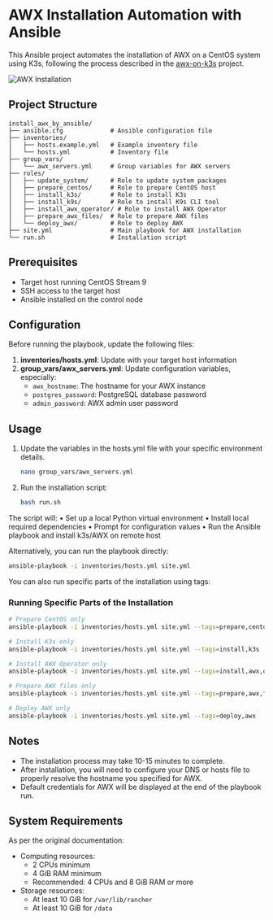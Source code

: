 # AWX Installation Automation with Ansible

This Ansible project automates the installation of AWX on a CentOS system using K3s, following the process described in the [awx-on-k3s](https://github.com/kurokobo/awx-on-k3s) project.

![AWX Installation](docs/awx_install.gif)

## Project Structure

```text
install_awx_by_ansible/
├── ansible.cfg             # Ansible configuration file
├── inventories/
│   ├── hosts.example.yml   # Example inventory file
│   └── hosts.yml           # Inventory file
├── group_vars/
│   └── awx_servers.yml     # Group variables for AWX servers
├── roles/
│   ├── update_system/      # Role to update system packages
│   ├── prepare_centos/     # Role to prepare CentOS host
│   ├── install_k3s/        # Role to install K3s
│   ├── install_k9s/        # Role to install K9s CLI tool
│   ├── install_awx_operator/ # Role to install AWX Operator
│   ├── prepare_awx_files/  # Role to prepare AWX files
│   └── deploy_awx/         # Role to deploy AWX
├── site.yml                # Main playbook for AWX installation
└── run.sh                  # Installation script
```

## Prerequisites

- Target host running CentOS Stream 9
- SSH access to the target host
- Ansible installed on the control node

## Configuration

Before running the playbook, update the following files:

1. **inventories/hosts.yml**: Update with your target host information
2. **group_vars/awx_servers.yml**: Update configuration variables, especially:
   - `awx_hostname`: The hostname for your AWX instance
   - `postgres_password`: PostgreSQL database password
   - `admin_password`: AWX admin user password

## Usage

1. Update the variables in the hosts.yml file with your specific environment details.

    ```bash
    nano group_vars/awx_servers.yml
    ```

2. Run the installation script:

    ```bash
    bash run.sh
    ```

The script will:
  • Set up a local Python virtual environment
  • Install local required dependencies
  • Prompt for configuration values
  • Run the Ansible playbook and install k3s/AWX on remote host

Alternatively, you can run the playbook directly:

```bash
ansible-playbook -i inventories/hosts.yml site.yml
```

You can also run specific parts of the installation using tags:

### Running Specific Parts of the Installation

```bash
# Prepare CentOS only
ansible-playbook -i inventories/hosts.yml site.yml --tags=prepare,centos

# Install K3s only
ansible-playbook -i inventories/hosts.yml site.yml --tags=install,k3s

# Install AWX Operator only
ansible-playbook -i inventories/hosts.yml site.yml --tags=install,awx,operator

# Prepare AWX files only
ansible-playbook -i inventories/hosts.yml site.yml --tags=prepare,awx,files

# Deploy AWX only
ansible-playbook -i inventories/hosts.yml site.yml --tags=deploy,awx
```

## Notes

- The installation process may take 10-15 minutes to complete.
- After installation, you will need to configure your DNS or hosts file to properly resolve the hostname you specified for AWX.
- Default credentials for AWX will be displayed at the end of the playbook run.

## System Requirements

As per the original documentation:

- Computing resources:
  - 2 CPUs minimum
  - 4 GiB RAM minimum
  - Recommended: 4 CPUs and 8 GiB RAM or more
- Storage resources:
  - At least 10 GiB for `/var/lib/rancher`
  - At least 10 GiB for `/data`
